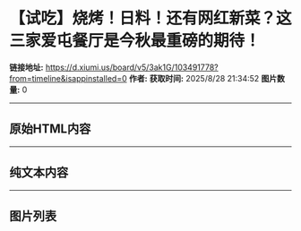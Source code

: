 # 【试吃】烧烤！日料！还有网红新菜？这三家爱屯餐厅是今秋最重磅的期待！

**链接地址:** https://d.xiumi.us/board/v5/3ak1G/103491778?from=timeline&isappinstalled=0
**作者:** 
**获取时间:** 2025/8/28 21:34:52
**图片数量:** 0

---

## 原始HTML内容


            

---

## 纯文本内容



---

## 图片列表


